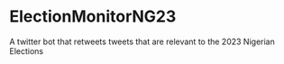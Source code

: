 # ElectionMonitorNG23
A twitter bot that retweets tweets that are relevant to the 2023 Nigerian Elections 
